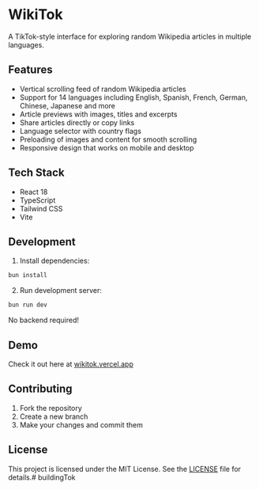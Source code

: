 # WikiTok

A TikTok-style interface for exploring random Wikipedia articles in multiple languages.

## Features

- Vertical scrolling feed of random Wikipedia articles
- Support for 14 languages including English, Spanish, French, German, Chinese, Japanese and more
- Article previews with images, titles and excerpts 
- Share articles directly or copy links
- Language selector with country flags
- Preloading of images and content for smooth scrolling
- Responsive design that works on mobile and desktop

## Tech Stack

- React 18
- TypeScript
- Tailwind CSS
- Vite

## Development

1. Install dependencies:

```bash
bun install
```

2. Run development server:

```bash
bun run dev
```

No backend required!

## Demo

Check it out here at [wikitok.vercel.app](https://wikitok.vercel.app)

## Contributing

1. Fork the repository
2. Create a new branch
3. Make your changes and commit them

## License

This project is licensed under the MIT License. See the [LICENSE](LICENSE) file for details.# buildingTok
